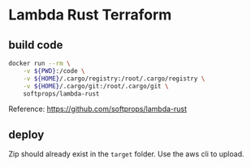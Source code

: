 # Lambda Rust Terraform

## build code

```sh
docker run --rm \
    -v ${PWD}:/code \
    -v ${HOME}/.cargo/registry:/root/.cargo/registry \
    -v ${HOME}/.cargo/git:/root/.cargo/git \
    softprops/lambda-rust
```

Reference: https://github.com/softprops/lambda-rust

## deploy

Zip should already exist in the `target` folder. Use the aws cli to upload.
